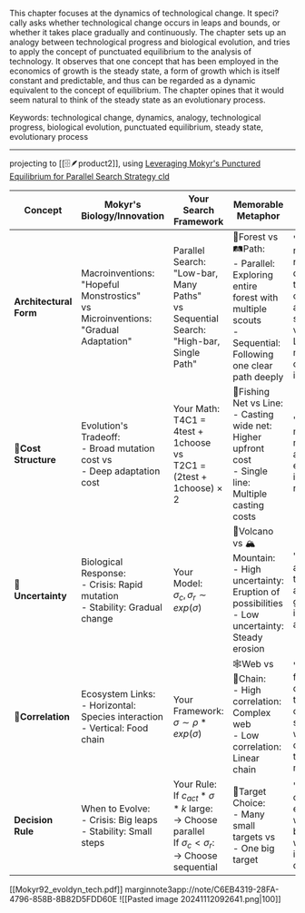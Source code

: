 This chapter focuses at the dynamics of technological change. It speci?cally asks whether technological change occurs in leaps and bounds, or whether it takes place gradually and continuously.
The chapter sets up an analogy between technological progress and biological evolution, and tries to apply the concept of punctuated equilibrium to the analysis of technology. It observes that one concept that has been employed in the economics of growth is the steady state, a form of growth which is itself constant and predictable, and thus can be regarded as a dynamic equivalent to the concept of equilibrium. The chapter opines that it would seem natural to think of the steady state as an evolutionary process.

Keywords:  technological change, dynamics, analogy, technological progress, biological evolution, punctuated equilibrium, steady state, evolutionary process

---

projecting to [[🗄️🪶product2]], using [Leveraging Mokyr's Punctured Equilibrium for Parallel Search Strategy cld](https://claude.ai/chat/ca18734e-1df2-44d9-a41f-7ced9f0f2742)  

| Concept                | Mokyr's Biology/Innovation                                                                   | Your Search Framework                                                                                                  | Memorable Metaphor                                                                                                                | Key Supporting Quote                                                                                                                                                                          |
| ---------------------- | -------------------------------------------------------------------------------------------- | ---------------------------------------------------------------------------------------------------------------------- | --------------------------------------------------------------------------------------------------------------------------------- | --------------------------------------------------------------------------------------------------------------------------------------------------------------------------------------------- |
| **Architectural Form** | Macroinventions:<br>"Hopeful Monstrostics"<br>vs<br>Microinventions:<br>"Gradual Adaptation" | Parallel Search:<br>"Low-bar, Many Paths"<br>vs<br>Sequential Search:<br>"High-bar, Single Path"                       | 🌲Forest vs 🛤️Path:<br>- Parallel: Exploring entire forest with multiple scouts<br>- Sequential: Following one clear path deeply | "Like mutations, new ideas represent deviations from the displayed characteristics, and are subjected to a variety of tests... Like mutations, most are stillborn or do not survive infancy." |
| **📍Cost Structure**   | Evolution's Tradeoff:<br>- Broad mutation cost vs<br>- Deep adaptation cost                  | Your Math:<br>T4C1 = 4test + 1choose<br>vs<br>T2C1 = (2test + 1choose) × 2                                             | 🎣Fishing Net vs Line:<br>- Casting wide net: Higher upfront cost<br>- Single line: Multiple casting costs                        | "Without macroinventions, microinventions are likely eventually to run into diminishing returns"                                                                                              |
| **🎲Uncertainty**      | Biological Response:<br>- Crisis: Rapid mutation<br>- Stability: Gradual change              | Your Model:<br>$\sigma_c, \sigma_r \sim exp(\sigma)$                                                                   | 🌋Volcano vs 🏔️Mountain:<br>- High uncertainty: Eruption of possibilities<br>- Low uncertainty: Steady erosion                   | "Macroinventions are more difficult to understand, and seem to be governed by individual genius and luck"                                                                                     |
| **🧩Correlation**      | Ecosystem Links:<br>- Horizontal: Species interaction<br>- Vertical: Food chain              | Your Framework:<br>$\sigma \sim \rho * exp(\sigma)$                                                                    | 🕸️Web vs 🔗Chain:<br>- High correlation: Complex web<br>- Low correlation: Linear chain                                          | "Cross-fertilization of different techniques... creative symbiosis in which previously disjoint technologies are merged"                                                                      |
| **Decision Rule**      | When to Evolve:<br>- Crisis: Big leaps<br>- Stability: Small steps                           | Your Rule:<br>If $c_{act}* \sigma * k$ large:<br>→ Choose parallel<br>If $\sigma_c < \sigma_r$:<br>→ Choose sequential | 🎯Target Choice:<br>- Many small targets vs<br>- One big target                                                                   | "Selection operates on what exists, not on what could have been. In other words, evolution is path dependent."                                                                                |
[[Mokyr92_evoldyn_tech.pdf]]
marginnote3app://note/C6EB4319-28FA-4796-858B-8B82D5FDD60E 
![[Pasted image 20241112092641.png|100]]